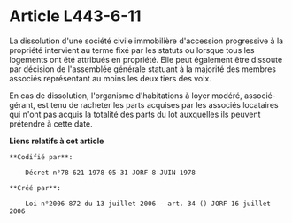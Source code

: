 # Article L443-6-11

La dissolution d'une société civile immobilière d'accession progressive à la propriété intervient au terme fixé par les
statuts ou lorsque tous les logements ont été attribués en propriété. Elle peut également être dissoute par décision de
l'assemblée générale statuant à la majorité des membres associés représentant au moins les deux tiers des voix.

En cas de dissolution, l'organisme d'habitations à loyer modéré, associé-gérant, est tenu de racheter les parts acquises par
les associés locataires qui n'ont pas acquis la totalité des parts du lot auxquelles ils peuvent prétendre à cette date.

**Liens relatifs à cet article**

	**Codifié par**:

	  - Décret n°78-621 1978-05-31 JORF 8 JUIN 1978

	**Créé par**:

	  - Loi n°2006-872 du 13 juillet 2006 - art. 34 () JORF 16 juillet 2006
